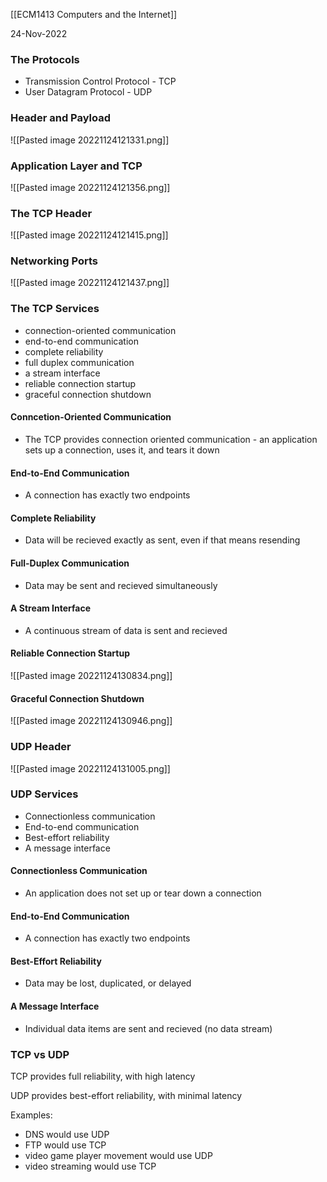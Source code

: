[[ECM1413 Computers and the Internet]]

24-Nov-2022


### The Protocols

- Transmission Control Protocol - TCP
- User Datagram Protocol - UDP


### Header and Payload

![[Pasted image 20221124121331.png]]


### Application Layer and TCP

![[Pasted image 20221124121356.png]]


### The TCP Header

![[Pasted image 20221124121415.png]]


### Networking Ports

![[Pasted image 20221124121437.png]]


### The TCP Services

- connection-oriented communication
- end-to-end communication
- complete reliability
- full duplex communication
- a stream interface
- reliable connection startup
- graceful connection shutdown


#### Conncetion-Oriented Communication

- The TCP provides connection oriented communication - an application sets up a connection, uses it, and tears it down

#### End-to-End Communication

- A connection has exactly two endpoints

#### Complete Reliability

- Data will be recieved exactly as sent, even if that means resending

#### Full-Duplex Communication

- Data may be sent and recieved simultaneously

#### A Stream Interface

- A continuous stream of data is sent and recieved

#### Reliable Connection Startup

![[Pasted image 20221124130834.png]]

#### Graceful Connection Shutdown

![[Pasted image 20221124130946.png]]


### UDP Header

![[Pasted image 20221124131005.png]]


### UDP Services

- Connectionless communication
- End-to-end communication
- Best-effort reliability
- A message interface


#### Connectionless Communication

- An application does not set up or tear down a connection

#### End-to-End Communication

- A connection has exactly two endpoints

#### Best-Effort Reliability

- Data may be lost, duplicated, or delayed

#### A Message Interface

- Individual data items are sent and recieved (no data stream)


### TCP vs UDP

TCP provides full reliability, with high latency

UDP provides best-effort reliability, with minimal latency

Examples:
- DNS would use UDP
- FTP would use TCP
- video game player movement would use UDP
- video streaming would use TCP